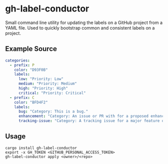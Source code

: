 # gh-label-conductor
Small command line utility for updating the labels on a GitHub project from a YAML file. Used to quickly bootstrap common and consistent labels on a project.

## Example Source
```yaml
categories:
  - prefix: P
    color: "D93F0B"
    labels:
      low: "Priority: Low"
      medium: "Priority: Medium"
      high: "Priority: High"
      critical: "Priority: Critical"
  - prefix: C
    color: "BFD4F2"
    labels:
      bug: "Category: This is a bug."
      enhancement: "Category: An issue or PR with for a proposed enhancement."
      tracking-issue: "Category: A tracking issue for a major feature or change."
```

## Usage
```fish
cargo install gh-label-conductor
export -x GH_TOKEN <GITHUB_PERSONAL_ACCESS_TOKEN>
gh-label-conductor apply <owner>/<repo>
```

